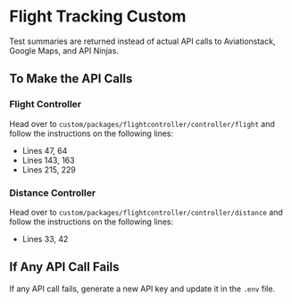 # Flight Tracking Custom

Test summaries are returned instead of actual API calls to Aviationstack, Google Maps, and API Ninjas.

## To Make the API Calls

### Flight Controller

Head over to `custom/packages/flightcontroller/controller/flight` and follow the instructions on the following lines:

- Lines 47, 64
- Lines 143, 163
- Lines 215, 229

### Distance Controller

Head over to `custom/packages/flightcontroller/controller/distance` and follow the instructions on the following lines:

- Lines 33, 42

## If Any API Call Fails

If any API call fails, generate a new API key and update it in the `.env` file.
